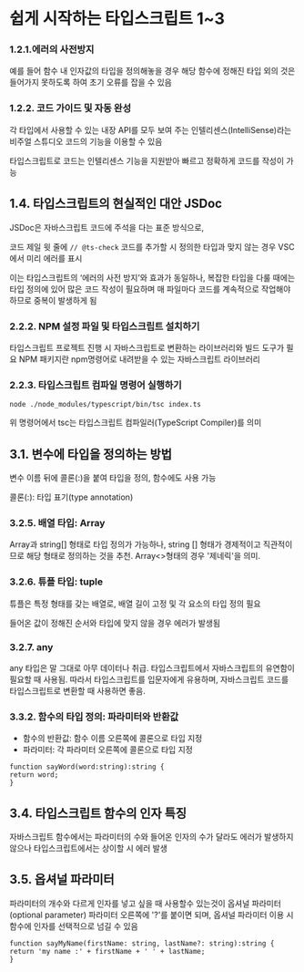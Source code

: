 # 쉽게 시작하는 타입스크립트 1~3

### 1.2.1.에러의 사전방지

예를 들어 함수 내 인자값의 타입을 정의해놓을 경우 해당 함수에 정해진 타입 외의 것은 들어가지 못하도록 하여 초기 오류를 잡을 수 있음

### 1.2.2. 코드 가이드 및 자동 완성

각 타입에서 사용할 수 있는 내장 API를 모두 보여 주는 인텔리센스(IntelliSense)라는 비주얼 스튜디오 코드의 기능을 이용할 수 있음

타입스크립트로 코드는 인텔리센스 기능을 지원받아 빠르고 정확하게 코드를 작성이 가능

## 1.4. 타입스크립트의 현실적인 대안 JSDoc

JSDoc은 자바스크립트 코드에 주석을 다는 표준 방식으로,

코드 제일 윗 줄에 `// @ts-check` 코드를 추가할 시 정의한 타입과 맞지 않는 경우 VSC에서 미리 에러를 표시

이는 타입스크립트의 ‘에러의 사전 방지’와 효과가 동일하나, 복잡한 타입을 다룰 때에는 타입 정의에 있어 많은 코드 작성이 필요하며 매 파일마다 코드를 계속적으로 작업해야 하므로 중복이 발생하게 됨

### 2.2.2. NPM 설정 파일 및 타입스크립트 설치하기

타입스크립트 프로젝트 진행 시 자바스크립트로 변환하는 라이브러리와 빌드 도구가 필요
NPM 패키지란 npm명령어로 내려받을 수 있는 자바스크립트 라이브러리

### 2.2.3. 타입스크립트 컴파일 명령어 실행하기

```
node ./node_modules/typescript/bin/tsc index.ts
```
위 명령어에서 tsc는 타입스크립트 컴파일러(TypeScript Compiler)를 의미

## 3.1. 변수에 타입을 정의하는 방법

변수 이름 뒤에 콜론(:)을 붙여 타입을 정의, 함수에도 사용 가능

콜론(:): 타입 표기(type annotation)

### 3.2.5. 배열 타입: Array

Array<String>과 string[] 형태로 타입 정의가 가능하나, string [] 형태가 경제적이고 직관적이므로 해당 형태로 정의하는 것을 추천. Array<>형태의 경우 '제네릭'을 의미.

### 3.2.6. 튜플 타입: tuple

튜플은 특정 형태를 갖는 배열로, 배열 길이 고정 및 각 요소의 타입 정의 필요

들어온 값이 정해진 순서와 타입에 맞지 않을 경우 에러가 발생됨

### 3.2.7. any

any 타입은 말 그대로 아무 데이터나 취급.
타입스크립트에서 자바스크립트의 유연함이 필요할 때 사용됨.
따라서 타입스크립트를 입문자에게 유용하며, 자바스크립트 코드를 타입스크립트로 변환할 때 사용하면 좋음.

### 3.3.2. 함수의 타입 정의: 파라미터와 반환값

* 함수의 반환값: 함수 이름 오른쪽에 콜론으로 타입 지정
* 파라미터: 각 파라미터 오른쪽에 콜론으로 타입 지정

```
function sayWord(word:string):string {
return word;
}
```

## 3.4. 타입스크립트 함수의 인자 특징

자바스크립트 함수에서는 파라미터의 수와 들어온 인자의 수가 달라도 에러가 발생하지 않으나 타입스크립트에서는 상이할 시 에러 발생


## 3.5. 옵셔널 파라미터

파라미터의 개수와 다르게 인자를 넣고 싶을 때 사용할수 있는것이 옵셔널 파라미터(optional parameter)
파라미터 오른쪽에 '?'를 붙이면 되며, 옵셔널 파라미터 이용 시 함수에 인자를 선택적으로 넘길 수 있음


```
function sayMyName(firstName: string, lastName?: string):string {
return 'my name :' + firstName + ' ' + lastName;
}
```